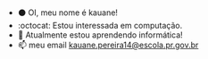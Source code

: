 - :black_circle: OI, meu nome é kauane!
- :octocat: Estou interessada em computação.
- :black_flag: Atualmente estou aprendendo informática!
- 📫 meu email kauane.pereira14@escola.pr.gov.br

